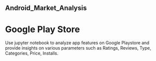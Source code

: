## Android_Market_Analysis
# Google Play Store

Use jupyter notebook to analyze app features on Google Playstore and provide insights on various parameters such as Ratings, Reviews, Type, Categories, Price, Installs.
